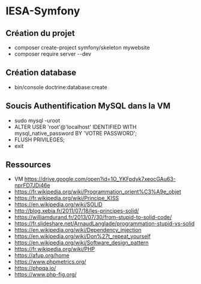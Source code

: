 # IESA-Symfony

## Création du projet

 - composer create-project symfony/skeleton mywebsite
 - composer require server --dev
 
## Création database
 - bin/console doctrine:database:create

## Soucis Authentification MySQL dans la VM

- sudo mysql -uroot
- ALTER USER 'root'@'localhost' IDENTIFIED WITH mysql_native_password BY 'VOTRE PASSWORD';
- FLUSH PRIVILEGES;
- exit

## Ressources

 - VM https://drive.google.com/open?id=1O_YKFpdyk7xeocGAu63-nprFD7JDi46e
 - https://fr.wikipedia.org/wiki/Programmation_orient%C3%A9e_objet
 - https://fr.wikipedia.org/wiki/Principe_KISS
 - https://en.wikipedia.org/wiki/SOLID
 - http://blog.xebia.fr/2011/07/18/les-principes-solid/
 - https://williamdurand.fr/2013/07/30/from-stupid-to-solid-code/
 - https://fr.slideshare.net/ArnaudLanglade/programmation-stupid-vs-solid
 - https://en.wikipedia.org/wiki/Dependency_injection
 - https://en.wikipedia.org/wiki/Don%27t_repeat_yourself
 - https://en.wikipedia.org/wiki/Software_design_pattern
 - https://fr.wikipedia.org/wiki/PHP
 - https://afup.org/home
 - https://www.phpmetrics.org/
 - https://phpqa.io/
 - https://www.php-fig.org/
 
 
